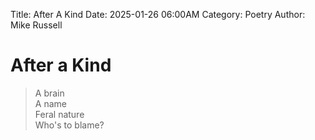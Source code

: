 Title: After A Kind
Date: 2025-01-26 06:00AM
Category: Poetry
Author: Mike Russell
# After a Kind

> A brain<br>
A name<br>
Feral nature<br>
Who's to blame?
